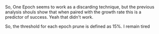 So, One Epoch seems to work as a discarding technique, but the previous analysis shouls show that when paired with the growth rate this is a predictor of success. Yeah that didn't work.


So, the threshold for each epoch prune is defined as 15%. I remain tired